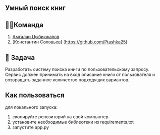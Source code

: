 ## Умный поиск книг

## 🦸‍♂️Команда
1. [Амгалан Цыбикжапов](https://github.com/Amgalan077)
2. [Константин Соловьев] (https://github.com/Ptashka25)

## 🎯 Задача 
Разработать систему поиска книги по пользовательскому запросу. Сервис должен принимать на вход описание книги от пользователя и возвращать заданное количество подходящих вариантов.

## Как пользоваться
для локального запуска:
1) скопируйте репозиторий на свой компьютер
2) установите необходимые библеотеки из requirements.txt 
3) запустите app.py